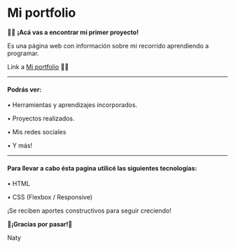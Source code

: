 # Mi portfolio

👩‍💻 __¡Acá vas a encontrar mi primer proyecto!__ 

Es una página web con información sobre mi recorrido aprendiendo a programar.

Link a [Mi portfolio](https://nataliasoledadnavarro.github.io/Portfolio/)  🏃‍♀️
***
#### Podrás ver:

• Herramientas y aprendizajes incorporados.

• Proyectos realizados.

• Mis redes sociales

• Y más! 
***
#### Para llevar a cabo ésta pagina utilicé las siguientes tecnologías:

• HTML

• CSS  (Flexbox / Responsive)

¡Se reciben aportes constructivos para seguir creciendo!

__💜¡Gracias por pasar!💜__

Naty